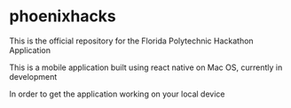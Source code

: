 # phoenixhacks
This is the official repository for the Florida Polytechnic Hackathon Application

This is a mobile application built using react native on Mac OS, currently in development

In order to get the application working on your local device
